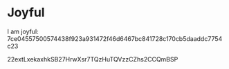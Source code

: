 # Joyful

I am joyful: 7ce04557500574438f923a931472f46d6467bc841728c170cb5daaddc7754c23


22extLxekaxhkSB27HrwXsr7TQzHuTQVzzCZhs2CCQmBSP